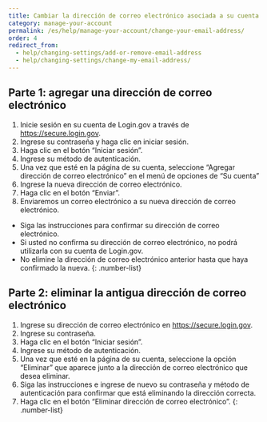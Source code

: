 ```yaml
---
title: Cambiar la dirección de correo electrónico asociada a su cuenta
category: manage-your-account
permalink: /es/help/manage-your-account/change-your-email-address/
order: 4
redirect_from:
  - help/changing-settings/add-or-remove-email-address
  - help/changing-settings/change-my-email-address/
---
```


## Parte 1: agregar una dirección de correo electrónico
1. Inicie sesión en su cuenta de Login.gov a través de <https://secure.login.gov>.
1. Ingrese su contraseña y haga clic en iniciar sesión.
1. Haga clic en el botón “Iniciar sesión”.
1. Ingrese su método de autenticación.
1. Una vez que esté en la página de su cuenta, seleccione “Agregar dirección de correo electrónico” en el menú de opciones de “Su cuenta”
1. Ingrese la nueva dirección de correo electrónico.
1. Haga clic en el botón “Enviar”.
1. Enviaremos un correo electrónico a su nueva dirección de correo electrónico.
  * Siga las instrucciones para confirmar su dirección de correo electrónico.
  * Si usted no confirma su dirección de correo electrónico, no podrá utilizarla con su cuenta de Login.gov.
  * No elimine la dirección de correo electrónico anterior hasta que haya confirmado la nueva.
{: .number-list}

## Parte 2: eliminar la antigua dirección de correo electrónico
1. Ingrese su dirección de correo electrónico en <https://secure.login.gov>.
1. Ingrese su contraseña.
1. Haga clic en el botón “Iniciar sesión”.
1. Ingrese su método de autenticación.
1. Una vez que esté en la página de su cuenta, seleccione la opción “Eliminar” que aparece junto a la dirección de correo electrónico que desea eliminar.
1. Siga las instrucciones e ingrese de nuevo su contraseña y método de autenticación para confirmar que está eliminando la dirección correcta.
1. Haga clic en el botón “Eliminar dirección de correo electrónico”.
{: .number-list}
